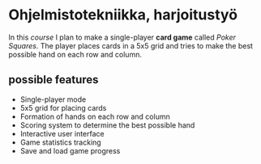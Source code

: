 # Ohjelmistotekniikka, harjoitustyö

In this _course_ I plan to make a single-player **card game** called _Poker Squares._ The player places cards in a 5x5 grid and tries to make the best possible hand on each row and column.

## possible features

- Single-player mode
- 5x5 grid for placing cards
- Formation of hands on each row and column
- Scoring system to determine the best possible hand
- Interactive user interface
- Game statistics tracking
- Save and load game progress

